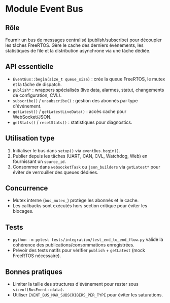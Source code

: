 # Module Event Bus

## Rôle
Fournir un bus de messages centralisé (publish/subscribe) pour découpler les tâches FreeRTOS. Gère le cache des derniers événements, les statistiques de file et la distribution asynchrone via une tâche dédiée.

## API essentielle
- `EventBus::begin(size_t queue_size)` : crée la queue FreeRTOS, le mutex et la tâche de dispatch.
- `publish*` : wrappers spécialisés (live data, alarmes, statut, changements de configuration, CVL).
- `subscribe()` / `unsubscribe()` : gestion des abonnés par type d'événement.
- `getLatest()` / `getLatestLiveData()` : accès cache pour WebSocket/JSON.
- `getStats()` / `resetStats()` : statistiques pour diagnostics.

## Utilisation type
1. Initialiser le bus dans `setup()` via `eventBus.begin()`.
2. Publier depuis les tâches (UART, CAN, CVL, Watchdog, Web) en fournissant un `source_id`.
3. Consommer dans `websocketTask` ou `json_builders` via `getLatest*` pour éviter de verrouiller des queues dédiées.

## Concurrence
- Mutex interne (`bus_mutex_`) protège les abonnés et le cache.
- Les callbacks sont exécutés hors section critique pour éviter les blocages.

## Tests
- `python -m pytest tests/integration/test_end_to_end_flow.py` valide la cohérence des publications/consommations enregistrées.
- Prévoir des tests natifs pour vérifier `publish` + `getLatest` (mock FreeRTOS nécessaire).

## Bonnes pratiques
- Limiter la taille des structures d'événement pour rester sous `sizeof(BusEvent::data)`.
- Utiliser `EVENT_BUS_MAX_SUBSCRIBERS_PER_TYPE` pour éviter les saturations.
